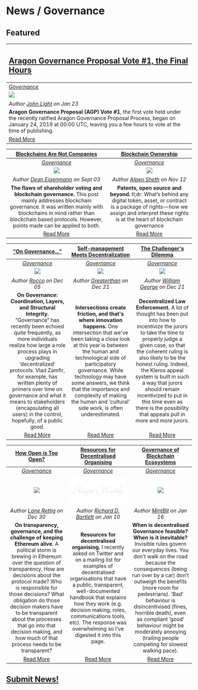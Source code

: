 # News / Governance

## **Featured**

[<h2>Aragon Governance Proposal Vote #1, the Final Hours</h2>](https://blog.aragon.org/agp-vote-1/) |
:-----------|
[_Governance_](governance.md) |
[<img src="https://blog.aragon.org/content/images/2019/01/vote_agp.png">](https://blog.aragon.org/agp-vote-1/) |
_Author [John Light](https://blog.aragon.org/author/light/) on Jan 23_ |
**Aragon Governance Proposal (AGP) Vote #1**, the first vote held under the recently ratified Aragon Governance Proposal Process, began on January 24, 2019 at 00:00 UTC, leaving you a few hours to vote at the time of publishing. |
[Read More](https://blog.aragon.org/agp-vote-1/) |

[**Blockchains Are Not Companies**](https://medium.com/@decanus/blockchains-are-not-companies-9f8ed7c13018) | [**Blockchain Ownership**](https://blog.goodaudience.com/blockchain-ownership-e46a5cc7d921) |
:-----------:|:-----------:|
[_Governance_](governance.md) | [_Governance_](governance.md) |
[<img src="https://cdn-images-1.medium.com/max/800/0*nmqIAtdltjtRL1n1">](https://medium.com/@decanus/blockchains-are-not-companies-9f8ed7c13018) | [<img src="https://cdn-images-1.medium.com/max/2560/1*-3s7kjNjAfbk_w5FY0llWA.png">](https://blog.goodaudience.com/blockchain-ownership-e46a5cc7d921) |
_Author [Dean Eigenmann](https://medium.com/@decanus) on Sept 03_ | _Author [Alpen Sheth](https://blog.goodaudience.com/@AlpenSheth) on Nov 12_ |
**The flaws of shareholder voting and blockchain governance.** This post mainly addresses blockchain governance. It was written mainly with blockchains in mind rather than blockchain based protocols. However, points made can be applied to both. | **Patents, open source and beyond.** tl;dr: What’s behind any digital token, asset, or contract is a package of rights — how we assign and interpret these rights is at the heart of blockchain governance |
[Read More](https://medium.com/@decanus/blockchains-are-not-companies-9f8ed7c13018) | [Read More](https://blog.goodaudience.com/blockchain-ownership-e46a5cc7d921) |


[**"On Governance..."**](https://medium.com/alpineintel/on-governance-coordination-layers-and-structural-integrity-81a722ba1bc0) | [**Self-management Meets Decentralization**](https://mailchi.mp/701822d74ce4/collaborative-finance-monthly-take-490753) | [**The Challenger's Dilemma**](https://blog.kleros.io/the-challengers-dilemma-decentralized-law-enforcement/) |
:-----------:|:-----------:|:-----------:|
[_Governance_](governance.md) | [_Governance_](governance.md) | [_Governance_](governance.md) |
[<img src="https://cdn-images-1.medium.com/max/800/0*WsswK6ODYgZc0a8B">](https://medium.com/alpineintel/on-governance-coordination-layers-and-structural-integrity-81a722ba1bc0) | [<img src="https://gallery.mailchimp.com/a89120945b425af5149740468/images/d47723cc-056c-4809-80b6-8dcde837120c.jpg">](https://mailchi.mp/701822d74ce4/collaborative-finance-monthly-take-490753) | [<img src="https://blog.kleros.io/content/images/2018/12/header-law-enforcement.jpg">](https://blog.kleros.io/the-challengers-dilemma-decentralized-law-enforcement/) |
_Author [Rocco](https://medium.com/alpineintel) on Dec 05_ | _Author [Greaterthan](https://www.greaterthan.works) on Dec 21_ | _Author [William George](https://blog.kleros.io/author/william/) on Dec 21_ |
**On Governance: Coordination, Layers, and Structural Integrity.** “Governance” has recently been echoed quite frequently, as more individuals realize how large a role process plays in upgrading ‘decentralized’ protocols. Vlad Zamfir, for example, has written plenty of primers over time on governance and what it means to stakeholders (encapsulating all users) in the control, hopefully, of a public good. | **Intersections create friction, and that's where innovation happens.** One intersection that we've been taking a close look at this year is between the human and technological side of participatory governance. While technology may have some answers, we think that the importance and complexity of making the human and 'cultural' side work, is often underestimated. | **Decentralized Law Enforcement.** A lot of thought has been put into how to incentivize the jurors to take the time to properly judge a given case, so that the coherent ruling is also likely to be the honest ruling. Indeed, the Kleros appeal system is built in such a way that jurors should remain incentivized to put in this time even as there is the possibility that appeals pull in more and more jurors. |
[Read More](https://medium.com/alpineintel/on-governance-coordination-layers-and-structural-integrity-81a722ba1bc0) | [Read More](https://mailchi.mp/701822d74ce4/collaborative-finance-monthly-take-490753) | [Read More](https://blog.kleros.io/the-challengers-dilemma-decentralized-law-enforcement/) |


[**How Open is Too Open?**](https://medium.com/@lrettig/how-open-is-too-open-bfc412cf0d24) | [**Resources for Decentralised Organising**](https://hackmd.io/s/Skh_dXNbE#) | [**Governance of Blockchain Ecosystems**](https://blog.goodaudience.com/governance-of-blockchain-ecosystems-1-2-54f1f55208fa) |
:-----------:|:-----------:|:-----------:|
[_Governance_](governance.md) | [_Governance_](governance.md) | [_Governance_](governance.md) |
[<img src="https://cdn-images-1.medium.com/max/800/1*RNRpqxKufsuuNLEBFRucnQ.jpeg">](https://medium.com/@lrettig/how-open-is-too-open-bfc412cf0d24) | [<img src="../../images/monthly_no_image.png">](https://hackmd.io/s/Skh_dXNbE#) | [<img src="https://cdn-images-1.medium.com/max/2560/1*SexDexx6tt3PFFKVjgn_qQ.png">](https://blog.goodaudience.com/governance-of-blockchain-ecosystems-1-2-54f1f55208fa) |
_Author [Lane Rettig](https://medium.com/@lrettig) on Dec 30_ | _Author [Richard D. Bartlett](http://richdecibels.com) on Jan 10_ | _Author [MintBit](https://blog.goodaudience.com/@mintbit) on Jan 16_ |
**On transparency, governance, and the challenge of keeping Ethereum alive.** A political storm is brewing in Ethereum over the question of transparency. How are decisions about the protocol made? Who is responsible for those decisions? What obligation do those decision makers have to be transparent about the processes that go into that decision making, and how much of that process needs to be transparent? | **Resources for decentralised organising.** I recently asked on Twitter and on a mailing list for examples of decentralised organisations that have a public, transparent, well-documented handbook that explains how they work (e.g. decision making, roles, communications tools, etc). The response was overwhelming so I’ve digested it into this page. | **When is decentralised Governance feasible? When is it inevitable?** Invisible rules govern our everyday lives. You don’t walk on the road because the consequences (being run over by a car) don’t outweigh the benefits (more room for pedestrians). ‘Bad’ behaviour is disincentivised (fines, horrible death), even as compliant ‘good’ behaviour might be moderately annoying (trailing people competing for slowest walking pace). |
[Read More](https://medium.com/@lrettig/how-open-is-too-open-bfc412cf0d24) | [Read More](https://hackmd.io/s/Skh_dXNbE#) | [Read More](https://blog.goodaudience.com/governance-of-blockchain-ecosystems-1-2-54f1f55208fa) |


## [Submit News!](../guides/guide_for_submitting_news.md)
